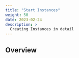 ```yaml
---
title: "Start Instances"
weight: 50
date: 2023-02-24
description: >
  Creating Instances in detail
---
```

## Overview

